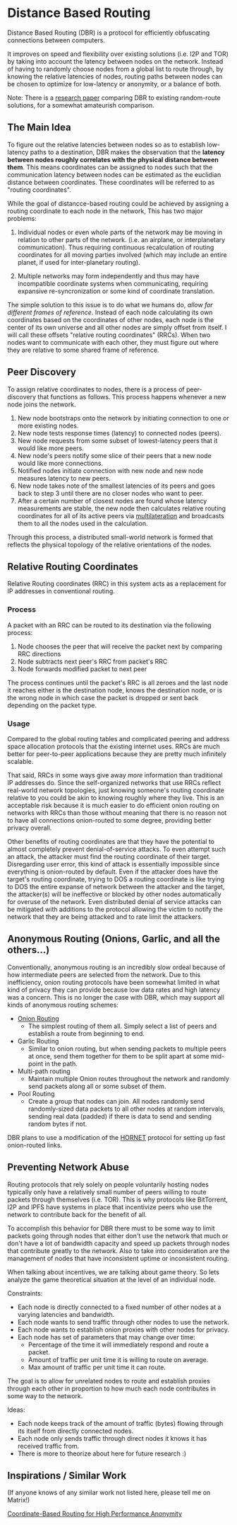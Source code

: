 # Distance Based Routing

Distance Based Routing (DBR) is a protocol for efficiently obfuscating connections between computers.

It improves on speed and flexibility over existing solutions (i.e. I2P and TOR) by taking into account the latency between nodes on the network. Instead of having to randomly choose nodes from a global list to route through, by knowing the relative latencies of nodes, routing paths between nodes can be chosen to optimize for low-latency or anonymity, or a balance of both.

Note: There is a [research paper](https://www.dither.link/papers/distance-based-routing-whitepaper.pdf) comparing DBR to existing random-route solutions, for a somewhat amateurish comparison.

## The Main Idea

To figure out the relative latencies between nodes so as to establish low-latency paths to a destination, DBR makes the observation that the **latency between nodes roughly correlates with the physical distance between them**. This means coordinates can be assigned to nodes such that the communication latency between nodes can be estimated as the euclidian distance between coordinates. These coordinates will be referred to as "routing coordinates".

While the goal of distancce-based routing could be achieved by assigning a routing coordinate to each node in the network, This has two major problems: 

1. Individual nodes or even whole parts of the network may be moving in relation to other parts of the network. (i.e. an airplane, or interplanetary communication). Thus requiring continuous recalculation of routing coordinates for all moving parties involved (which may include an entire planet, if used for inter-planetary routing).

2. Multiple networks may form independently and thus may have incompatible coordinate systems when communicating, requiring expansive re-syncronization or some kind of coordinate translation.

The simple solution to this issue is to do what we humans do, *allow for different frames of reference*. Instead of each node calculating its own coordinates based on the coordinates of other nodes, each node is the center of its own universe and all other nodes are simply offset from itself. I will call these offsets "relative routing coordinates" (RRCs). When two nodes want to communicate with each other, they must figure out where they are relative to some shared frame of reference.

## Peer Discovery

To assign relative coordinates to nodes, there is a process of peer-discovery that functions as follows. This process happens whenever a new node joins the network.

1. New node bootstraps onto the network by initiating connection to one or more existing nodes.
2. New node tests response times (latency) to connected nodes (peers). 
3. New node requests from some subset of lowest-latency peers that it would like more peers.
4. New node's peers notify some slice of their peers that a new node would like more connections.
5. Notified nodes initiate connection with new node and new node measures latency to new peers.
6. New node takes note of the smallest latencies of its peers and goes back to step 3 until there are no closer nodes who want to peer.
7. After a certain number of closest nodes are found whose latency measurements are stable, the new node then calculates relative routing coordinates for all of its active peers via [multilateration](https://en.wikipedia.org/wiki/True-range_multilateration) and broadcasts them to all the nodes used in the calculation.

Through this process, a distributed small-world network is formed that reflects the physical topology of the relative orientations of the nodes.

## Relative Routing Coordinates

Relative Routing coordinates (RRC) in this system acts as a replacement for IP addresses in conventional routing.

### Process

A packet with an RRC can be routed to its destination via the following process:

1. Node chooses the peer that will receive the packet next by comparing RRC directions
2. Node subtracts next peer's RRC from packet's RRC
3. Node forwards modified packet to next peer

The process continues until the packet's RRC is all zeroes and the last node it reaches either is the destination node, knows the destination node, or is the wrong node in which case the packet is dropped or sent back depending on the packet type.

### Usage

Compared to the global routing tables and complicated peering and address space allocation protocols that the existing internet uses. RRCs are much better for peer-to-peer applications because they are pretty much infinitely scalable. 

That said, RRCs in some ways give away *more* information than traditional IP addresses do. Since the self-organized networks that use RRCs reflect real-world network topologies, just knowing someone's routing coordinate relative to you could be akin to knowing roughly where they live. This is an acceptable risk because it is much easier to do efficient onion routing on networks with RRCs than those without meaning that there is no reason not to have all connections onion-routed to some degree, providing better privacy overall.

Other benefits of routing coordinates are that they have the potential to almost completely prevent denial-of-service attacks. To even attempt such an attack, the attacker must find the routing coordinate of their target. Disregarding user error, this kind of attack is essentially impossible since everything is onion-routed by default. Even if the attacker does have the target's routing coordinate, trying to DOS a routing coordinate is like trying to DOS the entire expanse of network between the attacker and the target, the attacker(s) will be ineffective or blocked by other nodes automatically for overuse of the network. Even distributed denial of service attacks can be mitigated with additions to the protocol allowing the victim to notify the network that they are being attacked and to rate limit the attackers.

## Anonymous Routing (Onions, Garlic, and all the others...)

Conventionally, anonymous routing is an incredibly slow ordeal because of how intermediate peers are selected from the network. Due to this inefficiency, onion routing protocols have been somewhat limited in what kind of privacy they can provide because low data rates and high latency was a concern. This is no longer the case with DBR, which may support all kinds of anonymous routing schemes:

 - [Onion Routing](https://en.wikipedia.org/wiki/Onion_routing)
   - The simplest routing of them all. Simply select a list of peers and establish a route from beginning to end.
 - Garlic Routing
   - Similar to onion routing, but when sending packets to multiple peers at once, send them together for them to be split apart at some mid-point in the path.
 - Multi-path routing
   - Maintain multiple Onion routes throughout the network and randomly send packets along all or some subset of them.
 - Pool Routing
   - Create a group that nodes can join. All nodes randomly send randomly-sized data packets to all other nodes at random intervals, sending real data (padded) if there is data to send and sending random bytes if not.

DBR plans to use a modification of the [HORNET](https://arxiv.org/abs/1507.05724v3) protocol for setting up fast onion-routed links.

## Preventing Network Abuse

Routing protocols that rely solely on people voluntarily hosting nodes typically only have a relatively small number of peers willing to route packets through themselves (i.e. TOR). This is why protocols like BitTorrent, I2P and IPFS have systems in place that incentivize peers who use the network to contribute back for the benefit of all.

To accomplish this behavior for DBR there must to be some way to limit packets going through nodes that either don't use the network that much or don't have a lot of bandwidth capacity and speed up packets through nodes that contribute greatly to the network. Also to take into consideration are the management of nodes that have inconsistent uptime or inconsistent routing.

When talking about incentives, we are talking about game theory. So lets analyze the game theoretical situation at the level of an individual node.

Constraints:
 - Each node is directly connected to a fixed number of other nodes at a varying latencies and bandwidth.
 - Each node wants to send traffic through other nodes to use the network.
 - Each node wants to establish onion proxies with other nodes for privacy.
 - Each node has set of parameters that may change over time:
   - Percentage of the time it will immediately respond and route a packet.
   - Amount of traffic per unit time it is willing to route on average.
   - Max amount of traffic per unit time it can route.

The goal is to allow for unrelated nodes to route and establish proxies through each other in proportion to how much each node contributes in some way to the network.

Ideas:
 - Each node keeps track of the amount of traffic (bytes) flowing through its itself from directly connected nodes.
 - Each node only sends traffic through direct nodes it knows it has received traffic from.
 - There is more to theorize about here for future research :)


## Inspirations / Similar Work

(If anyone knows of any similar work not listed here, please tell me on Matrix!)

[Coordinate-Based Routing for High Performance Anonymity](https://boonloo.cis.upenn.edu/papers/msherr-dissertation.pdf)

